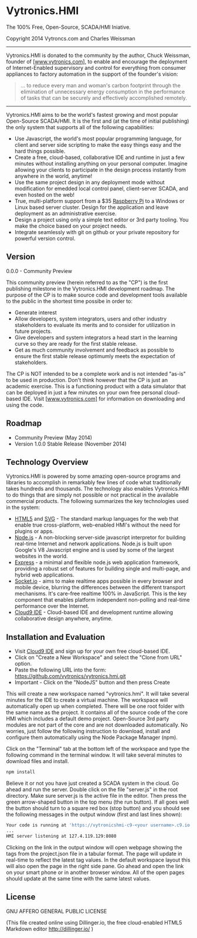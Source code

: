 Vytronics.HMI
=========

The 100% Free, Open-Source, SCADA/HMI Iniative.

Copyright 2014 Vytroncs.com and Charles Weissman


---
Vytronics.HMI is donated to the community by the author, Chuck Weissman, founder of [www.vytronics.com], to enable and encourage the deployment of Internet-Enabled supervisory and control for everything from consumer appliances to factory automation in the support of the founder's vision:

> ... to reduce every man and woman's carbon footprint through the elimination of unnecessary energy consumption in the performance of tasks that can be securely and effectively accomplished remotely.

---



Vytronics.HMI aims to be the world's fastest growing and most popular Open-Source SCADA/HMI. It is the first and (at the time of initial publishing) the only system that supports all of the following capabilities:
- Use Javascript, the world's most popular programming language, for client and server side scripting to make the easy things easy and the hard things possible.
- Create a free, cloud-based, collaborative IDE and runtime in just a few minutes without installing anything on your personal computer. Imagine allowing your clients to participate in the design process instantly from anywhere in the world, anytime!
- Use the same project design in any deployment mode without modification for emedded local control panel, client-server SCADA, and even hosted on the web!
- True, multi-platform support from a $35 [Raspberry Pi] to a Windows or Linux based server cluster. Design for the application and leave deployment as an administrative exercise.
- Design a project using only a simple text editor or 3rd party tooling. You make the choice based on your project needs.
- Integrate seamlessly with git on github or your private repository for powerful version control.


Version
----

0.0.0 - Community Preview

This community preview (herein referred to as the "CP") is the first publishing milestone in the Vytronics.HMI development roadmap. The purpose of the CP is to make source code and development tools available to the public in the shortest time possibe in order to:
- Generate interest
- Allow developers, system integrators, users and other industry stakeholders to evaluate its merits and to consider for utilization in future projects.
- Give developers and system integrators a head start in the learning curve so they are ready for the first stable release.
- Get as much community involvement and feedback as possible to ensure the first stable release optimumly meets the expectation of stakeholders.

The CP is NOT intended to be a complete work and is not intended "as-is" to be used in production. Don't think however that the CP is just an academic exercise. This is a functioning product with a data simulator that can be deployed in just a few minutes on your own free personal cloud-based IDE. Visit [www.vytronics.com] for information on downloading and using the code.

Roadmap
----
- Community Preview (May 2014)
- Version 1.0.0 Stable Release (November 2014)


Technology Overview
-----------

Vytronics.HMI is powered by some amazing open-source programs and libraries to accomplish in remarkably few lines of code what traditionally takes hundreds and thousands. The technology also enables Vytronics.HMI to do things that are simply not possible or not practical in the available commercial products. The following summarizes the key technologies used in the system:

* [HTML5] and [SVG] - The standard markup languages for the web that enable true cross-platform, web-enabled HMI's without the need for plugins or apps.
* [Node.js] - A non-blocking server-side javascript interpretor for building real-time Internet and network applications. Node.js is built upon Google's V8 Javascript engine and is used by some of the largest websites in the world.
* [Express] - a minimal and flexible node.js web application framework, providing a robust set of features for building single and multi-page, and hybrid web applications.
* [Socket.io] - aims to make realtime apps possible in every browser and mobile device, blurring the differences between the different transport mechanisms. It's care-free realtime 100% in JavaScript. This is the key component that enables platform independent non-polling and real-time performance over the Internet.
* [Cloud9 IDE] - Cloud-based IDE and development runtime allowing collaborative design anywhere, anytime.

Installation and Evaluation
--------------

- Visit [Cloud9 IDE] and sign up for your own free cloud-based IDE.
- Click on "Create a New Workspace" and select the "Clone from URL" option.
- Paste the following URL into the form: https://github.com/vytronics/vytronics.hmi.git
- Important - Click on the "NodeJS" button and then press Create

This will create a new workspace named "vytronics.hmi". It will take several minutes for the IDE to create a virtual machine. The workspace will automatically open up when completed. There will be one root folder with the same name as the project. It contains all of the source code of the core HMI which includes a default demo project. Open-Source 3rd party modules are not part of the core and are not downloaded automatically. No worries, just follow the following instruction to download, install and configure them automatically using the Node Package Manager (npm).

Click on the "Terminal" tab at the bottom left of the workspace and type the following command in the terminal window. It will take several minutes to download files and install.
```sh
npm install  
```

Believe it or not you have just created a SCADA system in the cloud. Go ahead and run the server. Double click on the file "server.js" in the root directory. Make sure server.js is the active file in the editor. Then press the green arrow-shaped button in the top menu (the run button). If all goes well the button should turn to a square red box (stop button) and you should see the following messages in the output window (first and last lines shown):
```sh
Your code is running at 'https://vytronicshmi-c9-<your username>.c9.io'.
...
HMI server listening at 127.4.119.129:8080
```

Clicking on the link in the output window will open webpage showing the tags from the project.json file in a tabular format. The page will update in real-time to reflect the latest tag values. In the default workspace layout this will also open the page in the right side pane. Go ahead and open the link on your smart phone or in another browser window. All of the open pages should update at the same time with the same latest values.


License
----

GNU AFFERO GENERAL PUBLIC LICENSE

(This file created online using Dillinger.io, the free cloud-enabled HTML5 Markdown editor http://dillinger.io/ )

[Raspberry Pi]:http:www.raspberrypi.org
[www.vytronics.com]:http://www.vytronics.com
[Node.js]:http://http://nodejs.org/
[Express]:http://expressjs.com/
[Socket.io]:http://ace.ajax.org
[Cloud9 IDE]:http://https://c9.io/
[HTML5]:http://www.w3.org/TR/html5/
[SVG]:http://www.w3.org/Graphics/SVG/
